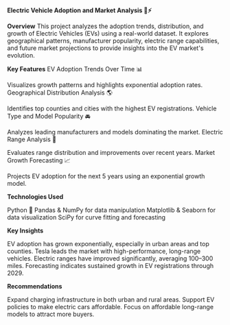 **Electric Vehicle Adoption and Market Analysis 🚗⚡**

**Overview**
This project analyzes the adoption trends, distribution, and growth of Electric Vehicles (EVs) using a real-world dataset. It explores geographical patterns, manufacturer popularity, electric range capabilities, and future market projections to provide insights into the EV market's evolution.

**Key Features**
EV Adoption Trends Over Time 📊

Visualizes growth patterns and highlights exponential adoption rates.
Geographical Distribution Analysis 🌎

Identifies top counties and cities with the highest EV registrations.
Vehicle Type and Model Popularity 🚘

Analyzes leading manufacturers and models dominating the market.
Electric Range Analysis 🔋

Evaluates range distribution and improvements over recent years.
Market Growth Forecasting 📈

Projects EV adoption for the next 5 years using an exponential growth model.

**Technologies Used**

Python 🐍
Pandas & NumPy for data manipulation
Matplotlib & Seaborn for data visualization
SciPy for curve fitting and forecasting

**Key Insights**

EV adoption has grown exponentially, especially in urban areas and top counties.
Tesla leads the market with high-performance, long-range vehicles.
Electric ranges have improved significantly, averaging 100–300 miles.
Forecasting indicates sustained growth in EV registrations through 2029.

**Recommendations**

Expand charging infrastructure in both urban and rural areas.
Support EV policies to make electric cars affordable.
Focus on affordable long-range models to attract more buyers.
